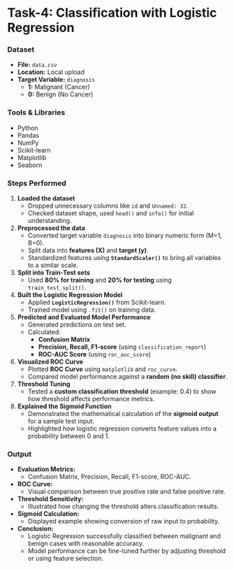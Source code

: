 # **Task-4: Classification with Logistic Regression**

### **Dataset**

* **File:** `data.csv`
* **Location:** Local upload
* **Target Variable:** `diagnosis`
  * **1:** Malignant (Cancer)
  * **0:** Benign (No Cancer)

### **Tools & Libraries**

* Python
* Pandas
* NumPy
* Scikit-learn
* Matplotlib
* Seaborn

### **Steps Performed**

1. **Loaded the dataset**
   * Dropped unnecessary columns like `id` and `Unnamed: 32`.
   * Checked dataset shape, used `head()` and `info()` for initial understanding.
2. **Preprocessed the data**
   * Converted target variable `diagnosis` into binary numeric form (M=1, B=0).
   * Split data into **features (X)** and **target (y)**.
   * Standardized features using **`StandardScaler()`** to bring all variables to a similar scale.
3. **Split into Train-Test sets**
   * Used **80% for training** and **20% for testing** using `train_test_split()`.
4. **Built the Logistic Regression Model**
   * Applied **`LogisticRegression()`** from Scikit-learn.
   * Trained model using `.fit()` on training data.
5. **Predicted and Evaluated Model Performance**
   * Generated predictions on test set.
   * Calculated:
     * **Confusion Matrix**
     * **Precision, Recall, F1-score** (using `classification_report`)
     * **ROC-AUC Score** (using `roc_auc_score`)
6. **Visualized ROC Curve**
   * Plotted **ROC Curve** using `matplotlib` and `roc_curve`.
   * Compared model performance against a **random (no skill) classifier**.
7. **Threshold Tuning**
   * Tested a **custom classification threshold** (example: 0.4) to show how threshold affects performance metrics.
8. **Explained the Sigmoid Function**
   * Demonstrated the mathematical calculation of the **sigmoid output** for a sample test input.
   * Highlighted how logistic regression converts feature values into a probability between 0 and 1.

### **Output**

* **Evaluation Metrics:**
  * Confusion Matrix, Precision, Recall, F1-score, ROC-AUC.
* **ROC Curve:**
  * Visual comparison between true positive rate and false positive rate.
* **Threshold Sensitivity:**
  * Illustrated how changing the threshold alters classification results.
* **Sigmoid Calculation:**
  * Displayed example showing conversion of raw input to probability.
* **Conclusion:**
  * Logistic Regression successfully classified between malignant and benign cases with reasonable accuracy.
  * Model performance can be fine-tuned further by adjusting threshold or using feature selection.
